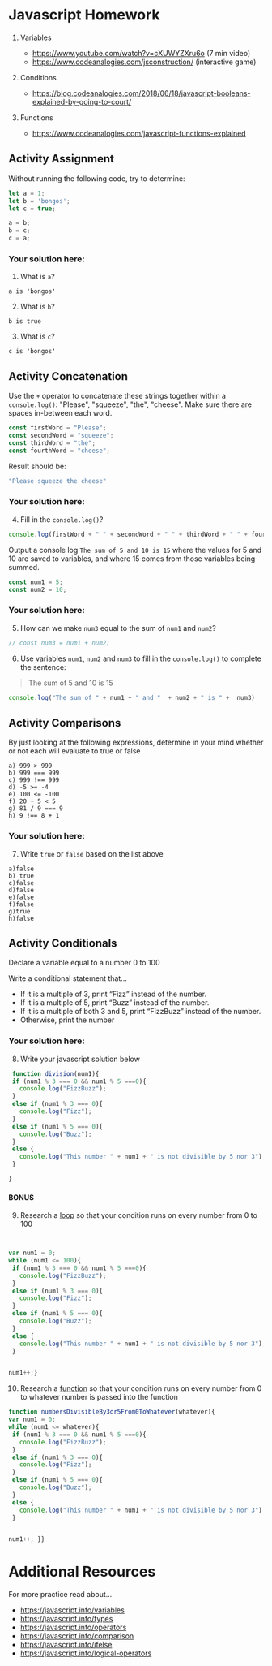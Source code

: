 # Javascript Homework

1.  Variables
    - https://www.youtube.com/watch?v=cXUWYZXru6o (7 min video)
    - https://www.codeanalogies.com/jsconstruction/ (interactive game)

2.  Conditions
    - https://blog.codeanalogies.com/2018/06/18/javascript-booleans-explained-by-going-to-court/

3.  Functions
    - https://www.codeanalogies.com/javascript-functions-explained

## Activity Assignment
Without running the following code, try to determine:

```js
let a = 1;
let b = 'bongos';
let c = true;

a = b;
b = c;
c = a;
```

### Your solution here:
1.  What is `a`?
```
a is 'bongos'
```
2.  What is `b`?
```
b is true
```
3.  What is `c`?
```
c is 'bongos'
```

## Activity Concatenation
Use the `+` operator to concatenate these strings together within a `console.log()`: "Please", "squeeze", "the", "cheese". Make sure there are spaces in-between each word.

```js
const firstWord = "Please";
const secondWord = "squeeze";
const thirdWord = "the";
const fourthWord = "cheese";
```
Result should be:
```js
"Please squeeze the cheese"
```

### Your solution here:
4.  Fill in the `console.log()`?
```js
console.log(firstWord + " " + secondWord + " " + thirdWord + " " + fourthWord);
```

Output a console log `The sum of 5 and 10 is 15` where the values for 5 and 10 are saved to variables, and where 15 comes from those variables being summed.
```js
const num1 = 5;
const num2 = 10;
```

### Your solution here:
5.  How can we make `num3` equal to the sum of `num1` and `num2`?
```js
// const num3 = num1 + num2;
```
6.  Use variables `num1`, `num2` and `num3` to fill in the `console.log()` to complete the sentence:

>The sum of 5 and 10 is 15

```js
console.log("The sum of " + num1 + " and "  + num2 + " is " +  num3)
```

## Activity Comparisons
By just looking at the following expressions, determine in your mind whether or not each will evaluate to true or false
```
a) 999 > 999
b) 999 === 999
c) 999 !== 999
d) -5 >= -4
e) 100 <= -100
f) 20 + 5 < 5
g) 81 / 9 === 9
h) 9 !== 8 + 1
```
### Your solution here:
7.  Write `true` or `false` based on the list above
```
a)false
b) true
c)false
d)false
e)false
f)false
g)true
h)false
```

## Activity Conditionals
Declare a variable equal to a number 0 to 100

Write a conditional statement that...
- If it is a multiple of 3, print “Fizz” instead of the number.
- If it is a multiple of 5, print “Buzz” instead of the number.
- If it is a multiple of both 3 and 5, print “FizzBuzz” instead of the number.
- Otherwise, print the number

### Your solution here:
8.  Write your javascript solution below
```js
 function division(num1){
 if (num1 % 3 === 0 && num1 % 5 ===0){
   console.log("FizzBuzz");
 }
 else if (num1 % 3 === 0){
   console.log("Fizz");
 }
 else if (num1 % 5 === 0){
   console.log("Buzz");
 }
 else {
   console.log("This number " + num1 + " is not divisible by 5 nor 3");
 }

}
```

#### BONUS
9.  Research a [loop](https://javascript.info/while-for) so that your condition runs on every number from 0 to 100
```js


var num1 = 0;
while (num1 <= 100){
 if (num1 % 3 === 0 && num1 % 5 ===0){
   console.log("FizzBuzz");
 }
 else if (num1 % 3 === 0){
   console.log("Fizz");
 }
 else if (num1 % 5 === 0){
   console.log("Buzz");
 }
 else {
   console.log("This number " + num1 + " is not divisible by 5 nor 3");
 }


num1++;}
```
10.  Research a [function](https://javascript.info/function-basics) so that your condition runs on every number from 0 to whatever number is passed into the function
```js
function numbersDivisibleBy3or5From0ToWhatever(whatever){
var num1 = 0;
while (num1 <= whatever){
 if (num1 % 3 === 0 && num1 % 5 ===0){
   console.log("FizzBuzz");
 }
 else if (num1 % 3 === 0){
   console.log("Fizz");
 }
 else if (num1 % 5 === 0){
   console.log("Buzz");
 }
 else {
   console.log("This number " + num1 + " is not divisible by 5 nor 3");
 }


num1++; }}
```

# Additional Resources
For more practice read about...
- https://javascript.info/variables
- https://javascript.info/types
- https://javascript.info/operators
- https://javascript.info/comparison
- https://javascript.info/ifelse
- https://javascript.info/logical-operators
